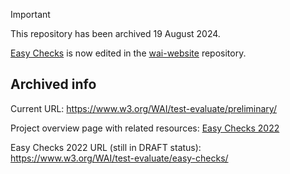 > [!IMPORTANT]
> This repository has been archived 19 August 2024.
>
> [Easy Checks](https://www.w3.org/WAI/test-evaluate/easy-checks/) is now edited in the [wai-website](https://github.com/w3c/wai-website) repository.

## Archived info

Current URL: https://www.w3.org/WAI/test-evaluate/preliminary/

Project overview page with related resources: [Easy Checks 2022](https://www.w3.org/WAI/EO/wiki/Easy_Checks_2022)

Easy Checks 2022 URL (still in DRAFT status): https://www.w3.org/WAI/test-evaluate/easy-checks/

